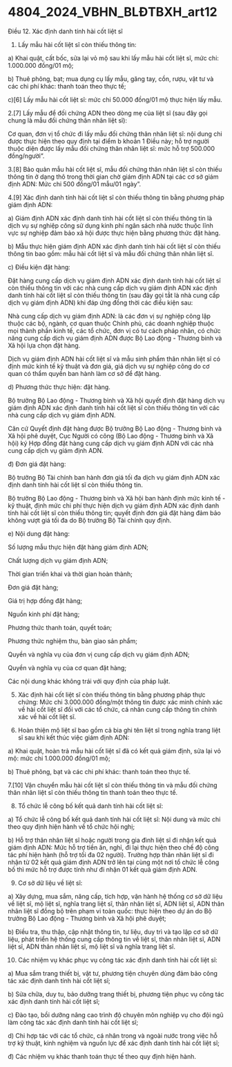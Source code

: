 # 4804_2024_VBHN_BLĐTBXH_art12

Điều 12. Xác định danh tính hài cốt liệt sĩ

1. Lấy mẫu hài cốt liệt sĩ còn thiếu thông tin:

a) Khai quật, cất bốc, sửa lại vỏ mộ sau khi lấy mẫu hài cốt liệt sĩ, mức chi: 1.000.000 đồng/01 mộ;

b) Thuê phông, bạt; mua dụng cụ lấy mẫu, găng tay, cồn, rượu, vật tư và các chi phí khác: thanh toán theo thực tế;

c)[6] Lấy mẫu hài cốt liệt sĩ: mức chi 50.000 đồng/01 mộ thực hiện lấy mẫu.

2.[7] Lấy mẫu để đối chứng ADN theo dòng mẹ của liệt sĩ (sau đây gọi chung là mẫu đối chứng thân nhân liệt sĩ):

Cơ quan, đơn vị tổ chức đi lấy mẫu đối chứng thân nhân liệt sĩ: nội dung chi được thực hiện theo quy định tại điểm b khoản 1 Điều này; hỗ trợ người thuộc diện được lấy mẫu đối chứng thân nhân liệt sĩ: mức hỗ trợ 500.000 đồng/người”.

3.[8] Bảo quản mẫu hài cốt liệt sĩ, mẫu đối chứng thân nhân liệt sĩ còn thiếu thông tin ở dạng thô trong thời gian chờ giám định ADN tại các cơ sở giám định ADN: Mức chi 500 đồng/01 mẫu/01 ngày”.

4.[9] Xác định danh tính hài cốt liệt sĩ còn thiếu thông tin bằng phương pháp giám định ADN:

a) Giám định ADN xác định danh tính hài cốt liệt sĩ còn thiếu thông tin là dịch vụ sự nghiệp công sử dụng kinh phí ngân sách nhà nước thuộc lĩnh vực sự nghiệp đảm bảo xã hội được thực hiện bằng phương thức đặt hàng.

b) Mẫu thực hiện giám định ADN xác định danh tính hài cốt liệt sĩ còn thiếu thông tin bao gồm: mẫu hài cốt liệt sĩ và mẫu đối chứng thân nhân liệt sĩ.

c) Điều kiện đặt hàng:

Đặt hàng cung cấp dịch vụ giám định ADN xác định danh tính hài cốt liệt sĩ còn thiếu thông tin với các nhà cung cấp dịch vụ giám định ADN xác định danh tính hài cốt liệt sĩ còn thiếu thông tin (sau đây gọi tắt là nhà cung cấp dịch vụ giám định ADN) khi đáp ứng đồng thời các điều kiện sau:

Nhà cung cấp dịch vụ giám định ADN: là các đơn vị sự nghiệp công lập thuộc các bộ, ngành, cơ quan thuộc Chính phủ, các doanh nghiệp thuộc mọi thành phần kinh tế, các tổ chức, đơn vị có tư cách pháp nhân, có chức năng cung cấp dịch vụ giám định ADN được Bộ Lao động - Thương binh và Xã hội lựa chọn đặt hàng.

Dịch vụ giám định ADN hài cốt liệt sĩ và mẫu sinh phẩm thân nhân liệt sĩ có định mức kinh tế kỹ thuật và đơn giá, giá dịch vụ sự nghiệp công do cơ quan có thẩm quyền ban hành làm cơ sở để đặt hàng.

d) Phương thức thực hiện: đặt hàng.

Bộ trưởng Bộ Lao động - Thương binh và Xã hội quyết định đặt hàng dịch vụ giám định ADN xác định danh tính hài cốt liệt sĩ còn thiếu thông tin với các nhà cung cấp dịch vụ giám định ADN.

Căn cứ Quyết định đặt hàng được Bộ trưởng Bộ Lao động - Thương binh và Xã hội phê duyệt, Cục Người có công (Bộ Lao động - Thương binh và Xã hội) ký Hợp đồng đặt hàng cung cấp dịch vụ giám định ADN với các nhà cung cấp dịch vụ giám định ADN.

đ) Đơn giá đặt hàng:

Bộ trưởng Bộ Tài chính ban hành đơn giá tối đa dịch vụ giám định ADN xác định danh tính hài cốt liệt sĩ còn thiếu thông tin.

Bộ trưởng Bộ Lao động - Thương binh và Xã hội ban hành định mức kinh tế - kỹ thuật, định mức chi phí thực hiện dịch vụ giám định ADN xác định danh tính hài cốt liệt sĩ còn thiếu thông tin; quyết định đơn giá đặt hàng đảm bảo không vượt giá tối đa do Bộ trưởng Bộ Tài chính quy định.

e) Nội dung đặt hàng:

Số lượng mẫu thực hiện đặt hàng giám định ADN;

Chất lượng dịch vụ giám định ADN;

Thời gian triển khai và thời gian hoàn thành;

Đơn giá đặt hàng;

Giá trị hợp đồng đặt hàng;

Nguồn kinh phí đặt hàng;

Phương thức thanh toán, quyết toán;

Phương thức nghiệm thu, bàn giao sản phẩm;

Quyền và nghĩa vụ của đơn vị cung cấp dịch vụ giám định ADN;

Quyền và nghĩa vụ của cơ quan đặt hàng;

Các nội dung khác không trái với quy định của pháp luật.

5. Xác định hài cốt liệt sĩ còn thiếu thông tin bằng phương pháp thực chứng: Mức chi 3.000.000 đồng/một thông tin được xác minh chính xác về hài cốt liệt sĩ đối với các tổ chức, cá nhân cung cấp thông tin chính xác về hài cốt liệt sĩ.

6. Hoàn thiện mộ liệt sĩ bao gồm cả bia ghi tên liệt sĩ trong nghĩa trang liệt sĩ sau khi kết thúc việc giám định ADN:

a) Khai quật, hoàn trả mẫu hài cốt liệt sĩ đã có kết quả giám định, sửa lại vỏ mộ: mức chi 1.000.000 đồng/01 mộ;

b) Thuê phông, bạt và các chi phí khác: thanh toán theo thực tế.

7.[10] Vận chuyển mẫu hài cốt liệt sĩ còn thiếu thông tin và mẫu đối chứng thân nhân liệt sĩ còn thiếu thông tin thanh toán theo thực tế.

8. Tổ chức lễ công bố kết quả danh tính hài cốt liệt sĩ:

a) Tổ chức lễ công bố kết quả danh tính hài cốt liệt sĩ: Nội dung và mức chi theo quy định hiện hành về tổ chức hội nghị;

b) Hỗ trợ thân nhân liệt sĩ hoặc người trong gia đình liệt sĩ đi nhận kết quả giám định ADN: Mức hỗ trợ tiền ăn, nghỉ, đi lại thực hiện theo chế độ công tác phí hiện hành (hỗ trợ tối đa 02 người). Trường hợp thân nhân liệt sĩ đi nhận từ 02 kết quả giám định ADN trở lên tại cùng một nơi tổ chức lễ công bố thì mức hỗ trợ được tính như đi nhận 01 kết quả giám định ADN.

9. Cơ sở dữ liệu về liệt sĩ:

a) Xây dựng, mua sắm, nâng cấp, tích hợp, vận hành hệ thống cơ sở dữ liệu về liệt sĩ, mộ liệt sĩ, nghĩa trang liệt sĩ, thân nhân liệt sĩ, ADN liệt sĩ, ADN thân nhân liệt sĩ đồng bộ trên phạm vi toàn quốc: thực hiện theo dự án do Bộ trưởng Bộ Lao động - Thương binh và Xã hội phê duyệt;

b) Điều tra, thu thập, cập nhật thông tin, tư liệu, duy trì và tạo lập cơ sở dữ liệu, phát triển hệ thống cung cấp thông tin về liệt sĩ, thân nhân liệt sĩ, ADN liệt sĩ, ADN thân nhân liệt sĩ, mộ liệt sĩ và nghĩa trang liệt sĩ.

10. Các nhiệm vụ khác phục vụ công tác xác định danh tính hài cốt liệt sĩ:

a) Mua sắm trang thiết bị, vật tư, phương tiện chuyên dùng đảm bảo công tác xác định danh tính hài cốt liệt sĩ;

b) Sửa chữa, duy tu, bảo dưỡng trang thiết bị, phương tiện phục vụ công tác xác định danh tính hài cốt liệt sĩ;

c) Đào tạo, bồi dưỡng nâng cao trình độ chuyên môn nghiệp vụ cho đội ngũ làm công tác xác định danh tính hài cốt liệt sĩ;

d) Chi hợp tác với các tổ chức, cá nhân trong và ngoài nước trong việc hỗ trợ kỹ thuật, kinh nghiệm và nguồn lực để xác định danh tính hài cốt liệt sĩ;

đ) Các nhiệm vụ khác thanh toán thực tế theo quy định hiện hành.